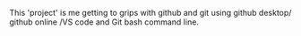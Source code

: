 This 'project' is me getting to grips with github and git using github desktop/ github online /VS code and Git bash command line. 
